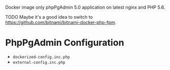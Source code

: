 Docker image only phpPgAdmin 5.0 application on latest nginx and PHP 5.6.

TODO Maybe it's a good idea to switch to https://github.com/bitnami/bitnami-docker-php-fpm.

# PhpPgAdmin Configuration

* `dockerized-config.inc.php`
* `external-config.inc.php`
